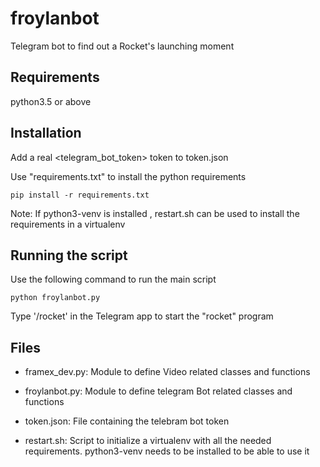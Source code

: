# froylanbot
Telegram bot to find out a Rocket's launching moment

##  Requirements
python3.5 or above

## Installation
Add a real <telegram_bot_token> token to token.json

Use "requirements.txt" to install the python requirements
```
pip install -r requirements.txt
```

Note: If python3-venv is installed , restart.sh can be used to install the requirements in a virtualenv

## Running the script
Use the following command to run the main script
```
python froylanbot.py
```

Type '/rocket' in the Telegram app to start the "rocket" program

## Files
* framex_dev.py: Module to define Video related classes and functions
* froylanbot.py: Module to define telegram Bot related classes and functions

* token.json: File containing the telebram bot token
* restart.sh: Script to initialize a virtualenv with all the needed requirements. python3-venv needs to be installed to be able to use it
